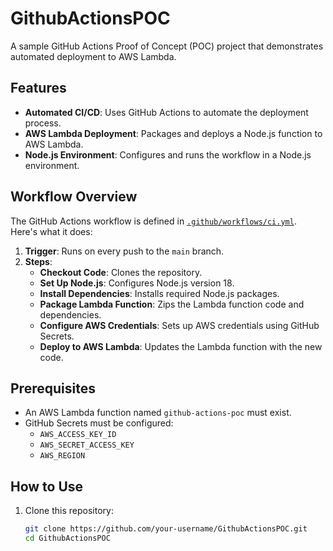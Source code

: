 # GithubActionsPOC

A sample GitHub Actions Proof of Concept (POC) project that demonstrates automated deployment to AWS Lambda.

## Features

- **Automated CI/CD**: Uses GitHub Actions to automate the deployment process.
- **AWS Lambda Deployment**: Packages and deploys a Node.js function to AWS Lambda.
- **Node.js Environment**: Configures and runs the workflow in a Node.js environment.

## Workflow Overview

The GitHub Actions workflow is defined in [`.github/workflows/ci.yml`](.github/workflows/ci.yml). Here's what it does:

1. **Trigger**: Runs on every push to the `main` branch.
2. **Steps**:
   - **Checkout Code**: Clones the repository.
   - **Set Up Node.js**: Configures Node.js version 18.
   - **Install Dependencies**: Installs required Node.js packages.
   - **Package Lambda Function**: Zips the Lambda function code and dependencies.
   - **Configure AWS Credentials**: Sets up AWS credentials using GitHub Secrets.
   - **Deploy to AWS Lambda**: Updates the Lambda function with the new code.

## Prerequisites

- An AWS Lambda function named `github-actions-poc` must exist.
- GitHub Secrets must be configured:
  - `AWS_ACCESS_KEY_ID`
  - `AWS_SECRET_ACCESS_KEY`
  - `AWS_REGION`

## How to Use

1. Clone this repository:
   ```bash
   git clone https://github.com/your-username/GithubActionsPOC.git
   cd GithubActionsPOC